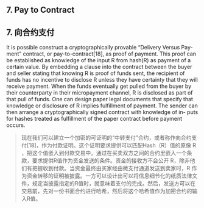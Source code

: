 ## 7. Pay to Contract

## 7. 向合约支付

It is possible construct a cryptographically provable “Delivery Versus Pay- ment” contract, or pay-to-contract[18], as proof of payment. This proof can be established as knowledge of the input R from hash(R) as payment of a certain value. By embedding a clause into the contract between the buyer and seller stating that knowing R is proof of funds sent, the recipient of funds has no incentive to disclose R unless they have certainty that they will receive payment. When the funds eventually get pulled from the buyer by their counterparty in their micropayment channel, R is disclosed as part of that pull of funds. One can design paper legal documents that specify that knowledge or disclosure of R implies fulfillment of payment. The sender can then arrange a cryptographically signed contract with knowledge of in- puts for hashes treated as fulfillment of the paper contract before payment occurs.

> 现在我们可以建立一个加密的可证明的“中转支付”合约，或者称作向合约支付[18]，作为付款证明。这个证明要求提供可以匹配Hash（R）值的原像 R ，把这个值嵌入到付款交易中。通过在买卖双方之间的合约里嵌入一个条款，要求提供R值作为资金发送的条件。资金的接收方不会公开 R，除非他们有把握收到付款。当资金最终由买家经由微支付通道发送到卖家时，R 作为资金转移的证明被披露。一方可以设计出可以将信息细节化的纸质法律文件，规定当披露指定的R值时，就意味着支付的完成。然后，发送方可以在交易前，先对一份书面合约进行哈希，然后将这个哈希值作为加密合约的输入R值。
